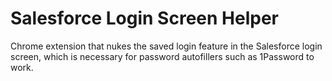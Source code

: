 Salesforce Login Screen Helper
==============================

Chrome extension that nukes the saved login feature in the Salesforce login screen, which is necessary for password autofillers such as 1Password to work.